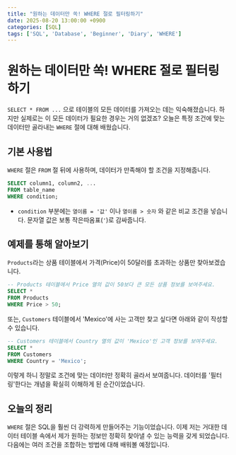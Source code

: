 ```yaml
---
title: "원하는 데이터만 쏙! WHERE 절로 필터링하기"
date: 2025-08-20 13:00:00 +0900
categories: [SQL]
tags: ['SQL', 'Database', 'Beginner', 'Diary', 'WHERE']
---
```


# 원하는 데이터만 쏙! WHERE 절로 필터링하기

`SELECT * FROM ...` 으로 테이블의 모든 데이터를 가져오는 데는 익숙해졌습니다. 하지만 실제로는 이 모든 데이터가 필요한 경우는 거의 없겠죠? 오늘은 특정 조건에 맞는 데이터만 골라내는 `WHERE` 절에 대해 배웠습니다.

## 기본 사용법

`WHERE` 절은 `FROM` 절 뒤에 사용하며, 데이터가 만족해야 할 조건을 지정해줍니다.

```sql
SELECT column1, column2, ...
FROM table_name
WHERE condition;
```

- `condition` 부분에는 `열이름 = '값'` 이나 `열이름 > 숫자` 와 같은 비교 조건을 넣습니다. 문자열 값은 보통 작은따옴표(`'`)로 감싸줍니다.

## 예제를 통해 알아보기

`Products`라는 상품 테이블에서 가격(Price)이 50달러를 초과하는 상품만 찾아보겠습니다.

```sql
-- Products 테이블에서 Price 열의 값이 50보다 큰 모든 상품 정보를 보여주세요.
SELECT *
FROM Products
WHERE Price > 50;
```

또는, `Customers` 테이블에서 'Mexico'에 사는 고객만 찾고 싶다면 아래와 같이 작성할 수 있습니다.

```sql
-- Customers 테이블에서 Country 열의 값이 'Mexico'인 고객 정보를 보여주세요.
SELECT *
FROM Customers
WHERE Country = 'Mexico';
```

이렇게 하니 정말로 조건에 맞는 데이터만 정확히 골라서 보여줍니다. 데이터를 '필터링'한다는 개념을 확실히 이해하게 된 순간이었습니다.

## 오늘의 정리

`WHERE` 절은 SQL을 훨씬 더 강력하게 만들어주는 기능이었습니다. 이제 저는 거대한 데이터 테이블 속에서 제가 원하는 정보만 정확히 찾아낼 수 있는 능력을 갖게 되었습니다. 다음에는 여러 조건을 조합하는 방법에 대해 배워볼 예정입니다.
